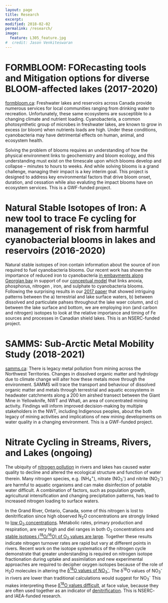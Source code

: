 ```yaml
---
layout: page
title: Research
excerpt: 
modified: 2018-02-02
permalink: /research/
image:
  feature: L305_feature.jpg
#  credit: Jason Venkiteswaran
---
```


# FORMBLOOM: FORecasting tools and Mitigation options for diverse BLOOM-affected lakes (2017-2020)

[formbloom.ca](http://formbloom.ca): Freshwater lakes and reservoirs across Canada provide numerous services for local communities ranging from drinking water to recreation. Unfortunately, these same ecosystems are susceptible to a changing climate and nutrient loading. Cyanobacteria, a common photosynthetic group of microbes in freshwater lakes, are known to grow in excess (or bloom) when nutrients loads are high. Under these conditions, cyanobacteria may have detrimental effects on human, animal, and ecosystem health. 

Solving the problem of blooms requires an understanding of how the physical environment links to geochemistry and bloom ecology, and this understanding must exist on the timescale upon which blooms develop and collapse – minutes to hours to weeks. And while solving blooms is a grand challenge, managing their impact is a key interim goal. This project is designed to address key environmental factors that drive bloom onset, duration, and cessation while also evaluting the impact blooms have on ecosystem services. This is a GWF-funded project.

# Natural Stable Isotopes of Iron: A new tool to trace Fe cycling for management of risk from harmful cyanobacterial blooms in lakes and reservoirs (2016-2020)

Natural stable isotopes of iron contain information about the source of iron required to fuel cyanobacteria blooms. Our recent work has shown the importance of reduced iron to cyanobacteria [in embayments along Georgian bay](https://doi.org/10.1139/cjfas-2016-0377) in support of our [conceptual model](https://doi.org/10.1111/fwb.12334) that links anoxia, phosphorus, nitrogen , iron, and sulphate to cyanobacteria blooms. Following the surprising results in our [2017 paper](https://doi.org/10.1038/srep46708) that showed intriguing patterns between the a) terrestrial and lake surface waters, b) between dissolved and particulate pahses throughout the lake waer column, and c) between the lake surface and bottom, we are employing iron (and carbon and nitrogen) isotopes to look at the relative importance and timing of Fe sources and processes in Canadian shield lakes. This is an NSERC-funded project.

# SAMMS: Sub-Arctic Metal Mobility Study (2018-2021)

[samms.ca](http://samms.ca): There is legacy metal pollution from mining across the Northwest Territories. Changes in dissolved organic matter and hydrology due to climate change will alter how these metals move through the environment. SAMMS will  trace the transport and behaviour of dissolved organic matter and metals through terrestrial and aquatic ecosystems in headwater catchments along a 200 km airshed transect between the Giant Mine in Yellowknife, NWT and Whatì, an area of concentrated mining activity. Findings will inform improved decision-making by multiple stakeholders in the NWT, including Indigenous peoples, about the both legacy of mining activities and implications of new mining developments on water quality in a changing environment. This is a GWF-funded project.

# Nitrate Cycling in Streams, Rivers, and Lakes (ongoing)

The ubiquity of [nitrogen pollution](https://doi.org/10.1139/facets-2016-0060) in rivers and lakes has caused water quality to decline and altered the ecological structure and function of water therein. Many nitrogen species, e.g. (NH<sub>4</sub><sup>+</sup>), nitrate (NO<sub>3</sub><sup>-</sup>) and nitrite (NO<sub>2</sub><sup>-</sup>) are harmful to aquatic organisms and can make disinfection of potable water difficult. A combination of factors, such as population growth, agricultural intensification and changing precipitation patterns, has lead to increased nitrogen loading to surface waters.

In the Grand River, Ontario, Canada, some of this nitrogen is lost to denitrification since high observed N<sub>2</sub>O concentrations are strongly linked to [low O<sub>2</sub> concentrations](https://doi.org/10.1021/es500069j). Metabolic rates, primary production and respiration, are very high and diel ranges in both O<sub>2</sub> concentrations and [stable isotopes (<sup>18</sup>O/<sup>16</sup>O) of O<sub>2</sub> values are large](https://dx.doi.org/10.1086/683241). Together these results indicate nitrogen turnover rates are rapid but vary at different points in rivers. Recent work on the isotope systematics of the nitrogen cycle demonstrate that greater understanding is required on nitrogen isotope fractionation during uptake and assimilation and new experimental approaches are required to decipher oxygen isotopes because of the role of H<sub>2</sub>O molecules in altering the [δ<sup>18</sup>O values of NO<sub>3</sub><sup>-</sup>](https://doi.org/10.1111/j.1365-2486.2011.02547.x). The δ<sup>18</sup>O values of NO<sub>3</sub><sup>-</sup> in rivers are lower than traditional calculations would suggest for NO<sub>3</sub><sup>-</sup> This makes interpreting these [δ<sup>18</sup>O values difficult](https://doi.org/10.1016/j.gca.2013.03.003), at face value, because they are often used together as an indicator of [denitrification](https://doi.org/10.1021/es1002567). This is NSERC- and IAEA-funded research.
